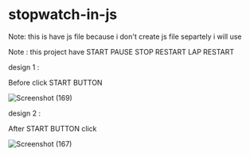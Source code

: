 # stopwatch-in-js

Note: this is have js file because i don't create js file separtely i will use <script></script>

Note : this project have START PAUSE STOP RESTART LAP RESTART

design 1 :

 Before click START BUTTON 

![Screenshot (169)](https://user-images.githubusercontent.com/84122399/179968990-4b263083-7241-48d6-9fed-e0929c86eca8.png)



design 2 :

After  START BUTTON click

![Screenshot (167)](https://user-images.githubusercontent.com/84122399/179969163-5c76f2f0-e79b-4f92-8546-45436f650db6.png)


